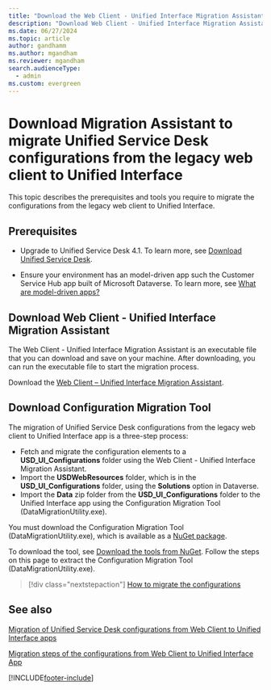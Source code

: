 ```yaml
---
title: "Download the Web Client - Unified Interface Migration Assistant | MicrosoftDocs"
description: "Download Web Client - Unified Interface Migration Assistant to migrate your Unified Service Desk configurations from the legacy web client to Unified Interface"
ms.date: 06/27/2024
ms.topic: article
author: gandhamm
ms.author: mgandham
ms.reviewer: mgandham
search.audienceType: 
  - admin
ms.custom: evergreen
---
```


# Download Migration Assistant to migrate Unified Service Desk configurations from the legacy web client to Unified Interface



This topic describes the prerequisites and tools you require to migrate the configurations from the legacy web client to Unified Interface.

## Prerequisites

- Upgrade to Unified Service Desk 4.1. To learn more, see [Download Unified Service Desk](../download-unified-service-desk.md).

- Ensure your environment has an model-driven app such the Customer Service Hub app built of Microsoft Dataverse. To learn more, see [What are model-driven apps?](/powerapps/maker/model-driven-apps/model-driven-app-overview)

## Download Web Client - Unified Interface Migration Assistant

The Web Client - Unified Interface Migration Assistant is an executable file that you can download and save on your machine. After downloading, you can run the executable file to start the migration process.

Download the [Web Client – Unified Interface Migration Assistant](https://go.microsoft.com/fwlink/?linkid=2005839).

## Download Configuration Migration Tool

The migration of Unified Service Desk configurations from the legacy web client to Unified Interface app is a three-step process:

- Fetch and migrate the configuration elements to a **USD_UI_Configurations** folder using the Web Client - Unified Interface Migration Assistant.
- Import the **USDWebResources** folder, which is in the **USD_UI_Configurations** folder, using the **Solutions** option in Dataverse.
- Import the **Data** zip folder from the **USD_UI_Configurations** folder to the Unified Interface app using the Configuration Migration Tool (DataMigrationUtility.exe).

You must download the Configuration Migration Tool (DataMigrationUtility.exe), which is available as a [NuGet package](https://www.nuget.org/packages/Microsoft.CrmSdk.XrmTooling.ConfigurationMigration.Wpf). 

To download the tool, see [Download the tools from NuGet](/dynamics365/customer-engagement/developer/download-tools-nuget). Follow the steps on this page to extract the Configuration Migration Tool (DataMigrationUtility.exe).

> [!div class="nextstepaction"]
> [How to migrate the configurations](migration-steps-web-client-unified-interface-configuration.md)

## See also

[Migration of Unified Service Desk configurations from Web Client to Unified Interface apps](overview-migration-assistant.md)

[Migration steps of the configurations from Web Client to Unified Interface App](migration-steps-web-client-unified-interface-configuration.md)


[!INCLUDE[footer-include](../../includes/footer-banner.md)]
